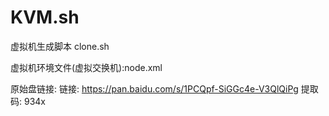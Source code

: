 # KVM.sh

虚拟机生成脚本 clone.sh

虚拟机环境文件(虚拟交换机):node.xml

原始盘链接:
链接: https://pan.baidu.com/s/1PCQpf-SiGGc4e-V3QlQiPg 提取码: 934x 
